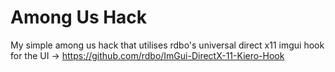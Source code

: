 # Among Us Hack
 My simple among us hack that utilises rdbo's universal direct x11 imgui hook for the UI -> https://github.com/rdbo/ImGui-DirectX-11-Kiero-Hook
